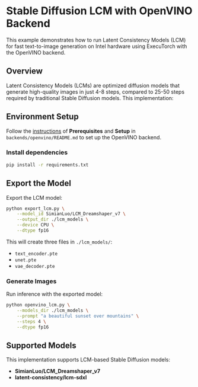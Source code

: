 # Stable Diffusion LCM with OpenVINO Backend

This example demonstrates how to run Latent Consistency Models (LCM) for fast text-to-image generation on Intel hardware using ExecuTorch with the OpenVINO backend.

## Overview

Latent Consistency Models (LCMs) are optimized diffusion models that generate high-quality images in just 4-8 steps, compared to 25-50 steps required by traditional Stable Diffusion models. This implementation:

## Environment Setup
Follow the [instructions](../../../backends/openvino/README.md) of **Prerequisites** and **Setup** in `backends/openvino/README.md` to set up the OpenVINO backend.

### Install dependencies
```bash
pip install -r requirements.txt
```

## Export the Model

Export the LCM model:

```bash
python export_lcm.py \
    --model_id SimianLuo/LCM_Dreamshaper_v7 \
    --output_dir ./lcm_models \
    --device CPU \
    --dtype fp16
```
This will create three files in `./lcm_models/`:
- `text_encoder.pte`
- `unet.pte`
- `vae_decoder.pte`

### Generate Images

Run inference with the exported model:

```bash
python openvino_lcm.py \
    --models_dir ./lcm_models \
    --prompt "a beautiful sunset over mountains" \
    --steps 4 \
    --dtype fp16
```
## Supported Models

This implementation supports LCM-based Stable Diffusion models:
- **SimianLuo/LCM_Dreamshaper_v7**
- **latent-consistency/lcm-sdxl**